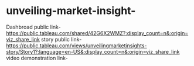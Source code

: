 # unveiling-market-insight-


Dashbroad public link-https://public.tableau.com/shared/42G6X2WMZ?:display_count=n&:origin=viz_share_link
story public link- https://public.tableau.com/views/unveilingmarketinsights-story/Story1?:language=en-US&:display_count=n&:origin=viz_share_link
video demonstration link- 

